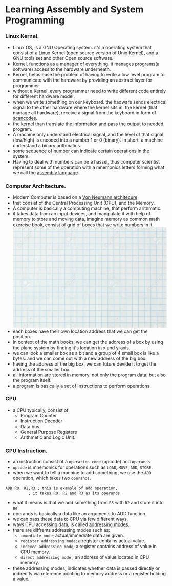 # Learning Assembly and System Programming

### Linux Kernel.
- Linux OS, is a GNU Operating system. it's a operating system that consist of a Linux Kernel (open source version of Unix Kernel), and a GNU tools set and other Open source software.
- Kernel, functions as a manager of everything. it manages programs(a software) access to the hardware underneath.
- Kernel, helps ease the problem of having to write a low level program to communicate with the hardware by providing an abstract layer for programmer.
- without a Kernel, every programmer need to write different code entirely for different hardware model.
- when we write something on our keyboard. the hadware sends electrical signal to the other hardware where the kernel sits in. the kernel (that manage all hardware), receive a signal from the keyboard in form of [scancodes](https://www.win.tue.nl/~aeb/linux/kbd/scancodes-1.html).
- the kernel than translate the information and pass the output to needed program.
- A machine only understand electrical signal, and the level of that signal (low/high) is encoded into a number 1 or 0 (binary). In short, a machine understand a binary arithmatics.
- some sequence of number can indicate certain operations in the system.
- Having to deal with numbers can be a hassel, thus computer scientist represent some of the operation with a mnemonics letters forming what we call the [assembly language](https://techterms.com/definition/assembly_language).


### Computer Architecture.
- Modern Computer is based on a [Von Neumann architecure](https://vivadifferences.com/5-major-difference-between-von-neumann-and-harvard-architecture/).
- that consist of the Central Processing Unit (CPU), and the Memory.
- A computer is basically a computing machine, that perform arithmatic.
- it takes data from an input devices, and manipulate it with help of memory to store and moving data, imagine memory as common math exercise book, consist of grid of boxes that we write numbers in it.
![math sheet](./pics/mathSheet.jpg "Grid boxes in math exercise book")
- each boxes have their own location address that we can get the position.
- in context of the math books, we can get the address of a box by using the plane system by finding it's location in x and y-axis.
- we can look a smaller box as a bit and a group of 4 small box is like a bytes. and we can come out with a new address of the big box.
- having the address of the big box, we can future devide it to get the address of the smaller box.
- all information are stored in memory. not only the program data, but also the program itself.
- a program is basically a set of instructions to perform operations.


### CPU.
- a CPU typically, consist of
    - Program Counter
    - Instruction Decoder
    - Data bus
    - General Purpose Registers
    - Arithmetic and Logic Unit.

### CPU Instruction.
- an instruction consist of a `operation code` (opcode) and `operands`
- `opcode` is mnemonics for operations such as `LOAD`, `MOVE`, `ADD`, `STORE`.
- when we want to tell a machine to add something, we use the `ADD` operation, which takes two `operands`.
```assembly
ADD R0, R2,R3 ; this is example of add operation,
          ; it takes R0, R2 and R3 as its operands
```
- what it means is that we add something from `R3` with `R2` and store it into `R0`
- operands is basically a data like an arguments to ADD function.
- we can pass these data to CPU via few different ways.
- ways CPU accessing data, is called [addressing modes](https://binaryterms.com/addressing-modes-and-its-types.html).
- thare are diffrents addressing modes such as:
    - `immediate mode`; actual/immediate data are given.
    - `register addressing mode`; a register contains actual value.
    - `indexed addressing mode`; a register contains address of value in CPU memory.
    - `direct addressing mode` ; an address of value located in CPU memory.
- these addressing modes, indicates whether data is passed directly or indirectly via reference pointing to memory address or a register holding a value.
